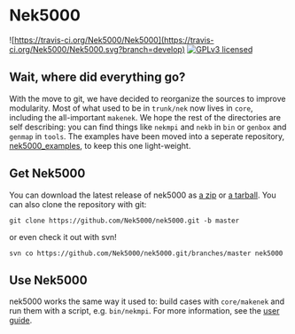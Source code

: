 # Nek5000 
![https://travis-ci.org/Nek5000/Nek5000](https://travis-ci.org/Nek5000/Nek5000.svg?branch=develop)
[![GPLv3 licensed](https://img.shields.io/badge/license-GPLv3-blue.svg)](https://raw.githubusercontent.com/Nek5000/nek5000/develop/LICENSE)

## Wait, where did everything go?

With the move to git, we have decided to reorganize the sources to improve modularity.
Most of what used to be in `trunk/nek` now lives in `core`, including the all-important `makenek`.
We hope the rest of the directories are self describing: you can find things like `nekmpi` and `nekb` in `bin` or `genbox` and `genmap` in `tools`.
The examples have been moved into a seperate repository, [nek5000_examples](https://github.com/Nek5000/nek5000_examples), to keep this one light-weight. 

## Get Nek5000

You can download the latest release of nek5000 as [a zip](https://github.com/Nek5000/nek5000/archive/master.zip) or [a tarball](https://github.com/Nek5000/nek5000/archive/master.tar.gz).
You can also clone the repository with git:
```
git clone https://github.com/Nek5000/nek5000.git -b master
```
or even check it out with svn!
```
svn co https://github.com/Nek5000/nek5000.git/branches/master nek5000
```

## Use Nek5000
nek5000 works the same way it used to: build cases with `core/makenek` and run them with a script, e.g. `bin/nekmpi`.
For more information, see the [user guide](https://nek5000.mcs.anl.gov/documentation/).


